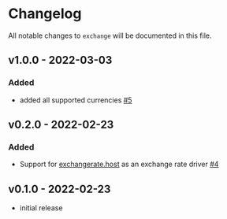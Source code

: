 # Changelog

All notable changes to `exchange` will be documented in this file.

## v1.0.0 - 2022-03-03

### Added
- added all supported currencies [#5](https://github.com/worksome/exchange/pull/5)

## v0.2.0 - 2022-02-23

### Added
- Support for [exchangerate.host](http://exchangerate.host/) as an exchange rate driver [#4](https://github.com/worksome/exchange/pull/4)

## v0.1.0 - 2022-02-23

- initial release
